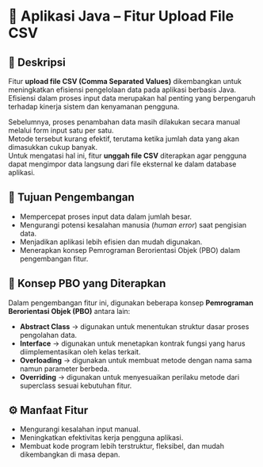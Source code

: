 # 📘 Aplikasi Java – Fitur Upload File CSV

## 📖 Deskripsi
Fitur **upload file CSV (Comma Separated Values)** dikembangkan untuk meningkatkan efisiensi pengelolaan data pada aplikasi berbasis Java.  
Efisiensi dalam proses input data merupakan hal penting yang berpengaruh terhadap kinerja sistem dan kenyamanan pengguna.

Sebelumnya, proses penambahan data masih dilakukan secara manual melalui form input satu per satu.  
Metode tersebut kurang efektif, terutama ketika jumlah data yang akan dimasukkan cukup banyak.  
Untuk mengatasi hal ini, fitur **unggah file CSV** diterapkan agar pengguna dapat mengimpor data langsung dari file eksternal ke dalam database aplikasi.

## 🎯 Tujuan Pengembangan
- Mempercepat proses input data dalam jumlah besar.  
- Mengurangi potensi kesalahan manusia (*human error*) saat pengisian data.  
- Menjadikan aplikasi lebih efisien dan mudah digunakan.  
- Menerapkan konsep Pemrograman Berorientasi Objek (PBO) dalam pengembangan fitur.

## 🧩 Konsep PBO yang Diterapkan
Dalam pengembangan fitur ini, digunakan beberapa konsep **Pemrograman Berorientasi Objek (PBO)** antara lain:
- **Abstract Class** → digunakan untuk menentukan struktur dasar proses pengolahan data.  
- **Interface** → digunakan untuk menetapkan kontrak fungsi yang harus diimplementasikan oleh kelas terkait.  
- **Overloading** → digunakan untuk membuat metode dengan nama sama namun parameter berbeda.  
- **Overriding** → digunakan untuk menyesuaikan perilaku metode dari superclass sesuai kebutuhan fitur.

## ⚙️ Manfaat Fitur  
- Mengurangi kesalahan input manual.  
- Meningkatkan efektivitas kerja pengguna aplikasi.  
- Membuat kode program lebih terstruktur, fleksibel, dan mudah dikembangkan di masa depan.
